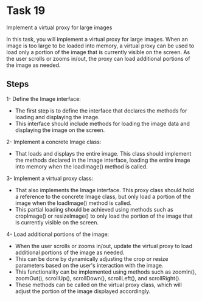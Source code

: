 # Task 19

Implement a virtual proxy for large images

In this task, you will implement a virtual proxy for large images. When an image is too large to be loaded into memory, a virtual proxy can be used to load only a portion of the image that is currently visible on the screen. As the user scrolls or zooms in/out, the proxy can load additional portions of the image as needed.


## Steps

1- Define the Image interface: 

* The first step is to define the interface that declares the methods for loading and displaying the image. 
* This interface should include methods for loading the image data and displaying the image on the screen.

2- Implement a concrete Image class: 

* That loads and displays the entire image. This class should implement the methods declared in the Image interface, loading the entire image into memory when the loadImage() method is called.

3- Implement a virtual proxy class: 

* That also implements the Image interface. This proxy class should hold a reference to the concrete Image class, but only load a portion of the image when the loadImage() method is called. 
* This partial loading should be achieved using methods such as cropImage() or resizeImage() to only load the portion of the image that is currently visible on the screen.

4- Load additional portions of the image: 

* When the user scrolls or zooms in/out, update the virtual proxy to load additional portions of the image as needed. 
* This can be done by dynamically adjusting the crop or resize parameters based on the user's interaction with the image. 
* This functionality can be implemented using methods such as zoomIn(), zoomOut(), scrollUp(), scrollDown(), scrollLeft(), and scrollRight(). 
* These methods can be called on the virtual proxy class, which will adjust the portion of the image displayed accordingly.

